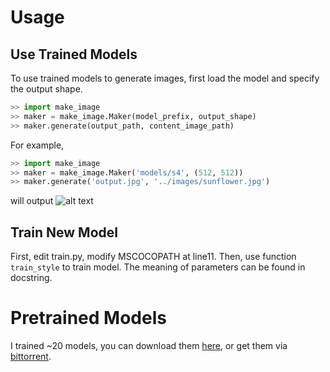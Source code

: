 # Usage 

## Use Trained Models
To use trained models to generate images, first load the model and specify the output shape.
```python
>> import make_image
>> maker = make_image.Maker(model_prefix, output_shape)
>> maker.generate(output_path, content_image_path)
```

For example,
```python
>> import make_image
>> maker = make_image.Maker('models/s4', (512, 512))
>> maker.generate('output.jpg', '../images/sunflower.jpg')
```
will output 
![alt text](https://github.com/zhaw/neural_style/blob/master/images/perceptual_result.jpg)


## Train New Model
First, edit train.py, modify MSCOCOPATH at line11. Then, use function ```train_style``` to train model. The meaning of parameters can be found in docstring.


# Pretrained Models
I trained ~20 models, you can download them [here](http://pan.baidu.com/s/1geZlH31), or get them via [bittorrent](https://github.com/zhaw/neural_style/files/835903/perceptual_models.torrent.zip).
